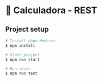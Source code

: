 # :iphone: Calculadora - REST

## Project setup

```bash
# Install dependencies
$ npm install

# Start project
$ npm run start

# Run tests
$ npm run test
```
